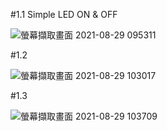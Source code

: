 #1.1 Simple LED ON & OFF

![螢幕擷取畫面 2021-08-29 095311](https://user-images.githubusercontent.com/89326999/131235696-72aa29be-a54d-4146-9149-1749144c5de8.png)

#1.2

![螢幕擷取畫面 2021-08-29 103017](https://user-images.githubusercontent.com/89326999/131236236-02258105-3d62-4213-a9dd-13570ee4102f.png)


#1.3

![螢幕擷取畫面 2021-08-29 103709](https://user-images.githubusercontent.com/89326999/131236380-c46f397c-7e3b-40f0-be7f-4a48ebc9d2d7.png)

